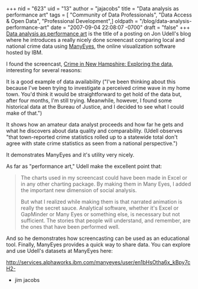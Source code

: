 +++
nid = "623"
uid = "13"
author = "jajacobs"
title = "Data analysis as performance art"
tags = [ "Community of Data Professionals", "Data Access & Open Data", "Professional Development",]
oldpath = "/blog/data-analysis-performance-art"
date = "2007-09-04 22:08:07 -0700"
draft = "false"
+++
[Data analysis as performance
art](http://blog.jonudell.net/2007/07/09/data-analysis-as-performance-art/)
is the title of a posting on Jon Udell's blog where he introduces a
really nicely done screencast comparing local and national crime data
using [ManyEyes](http://services.alphaworks.ibm.com/manyeyes/home), the
online visualization software hosted by IBM.

I found the screencast, [Crime in New Hampshire: Exploring the
data](http://s3.amazonaws.com/jon/screencast/NhCrime.html), interesting
for several reasons:

It is a good example of data availability ("I've been thinking about
this because I've been trying to investigate a perceived crime wave in
my home town. You'd think it would be straightforward to get hold of the
data but, after four months, I'm still trying. Meanwhile, however, I
found some historical data at the Bureau of Justice, and I decided to
see what I could make of that.")

It shows how an amateur data analyst proceeds and how far he gets and
what he discovers about data quality and comparability. (Udell observes
"that town-reported crime statistics rolled up to a statewide total
don't agree with state crime statistics as seen from a national
perspective.")

It demonstrates ManyEyes and it's utility very nicely.

As far as "performance art," Udell make the excellent point that:

> The charts used in my screencast could have been made in Excel or in
> any other charting package. By making them in Many Eyes, I added the
> important new dimension of social analysis.
>
> But what I realized while making them is that narrated animation is
> really the secret sauce. Analytical software, whether it's Excel or
> GapMinder or Many Eyes or something else, is necessary but not
> sufficient. The stories that people will understand, and remember, are
> the ones that have been performed well.

And so he demonstrates how screencasting can be used as an educational
tool. Finally, ManyEyes provides a quick way to share data. You can
explore and use Udell's datasets at ManyEyes here:

<http://services.alphaworks.ibm.com/manyeyes/user/en1bHsOtha6x_kBpy7cH2->

- jim jacobs
